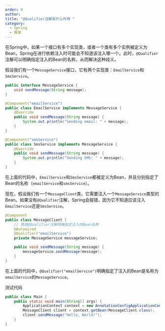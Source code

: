 ```yaml
---
order: 9
author: 
title: "@Qualifier注解有什么作用 "
category:
  - Spring
  - 框架
---
```


在Spring中，如果一个接口有多个实现类，或者一个类有多个实例被定义为Bean，Spring在进行依赖注入时可能会不知道该注入哪一个。此时，`@Qualifier`注解可以明确指定注入的Bean的名称，从而解决这种歧义。

假设我们有一个`MessageService`接口，它有两个实现类：`EmailService`和`SmsService`。

```java
public interface MessageService {
    void sendMessage(String message);
}

@Component("emailService")
public class EmailService implements MessageService {
    @Override
    public void sendMessage(String message) {
        System.out.println("Sending email: " + message);
    }
}

@Component("smsService")
public class SmsService implements MessageService {
    @Override
    public void sendMessage(String message) {
        System.out.println("Sending SMS: " + message);
    }
}
```

在上面的代码中，`EmailService`和`SmsService`都被定义为Bean，并且分别指定了Bean的名称（`emailService`和`smsService`）。

现在，假设我们有一个`MessageClient`类，它需要注入一个`MessageService`类型的Bean。如果没有`@Qualifier`注解，Spring会报错，因为它不知道应该注入`EmailService`还是`SmsService`。

```java
@Component
public class MessageClient {
    // 使用@Qualifier注解明确指定注入的Bean名称
    @Autowired
    @Qualifier("emailService")
    private MessageService messageService;

    public void sendMessage(String message) {
        messageService.sendMessage(message);
    }
}
```

在上面的代码中，`@Qualifier("emailService")`明确指定了注入的Bean是名称为`emailService`的`MessageService`。

 测试代码

```java
public class Main {
    public static void main(String[] args) {
        ApplicationContext context = new AnnotationConfigApplicationContext(MessageClient.class);
        MessageClient client = context.getBean(MessageClient.class);
        client.sendMessage("Hello, World!");
    }
}
```













